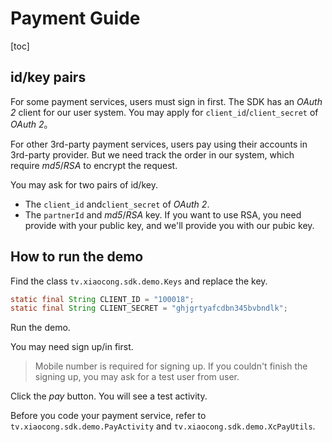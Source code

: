 # Payment Guide

[toc]

<a name="appply_for_account" ></a>
## id/key pairs

For some payment services, users must sign in first. The SDK has an *OAuth 2* client for our user system. You may apply for `client_id`/`client_secret` of *OAuth 2*。

For other 3rd-party payment services, users pay using their accounts in 3rd-party provider. But we need track the order in our system, which require *md5*/*RSA* to encrypt the request.

You may ask for two pairs of id/key.
- The `client_id` and`client_secret` of *OAuth 2*.
- The `partnerId` and *md5*/*RSA* key. If you want to use RSA, you need provide with your public key, and we'll provide you with our pubic key.

## How to run the demo

Find the class `tv.xiaocong.sdk.demo.Keys` and replace the key.

```java
static final String CLIENT_ID = "100018";
static final String CLIENT_SECRET = "ghjgrtyafcdbn345bvbndlk";
```

Run the demo.

You may need sign up/in first.

> Mobile number is required for signing up. If you couldn't finish the signing up, you may ask for a test user from user.

Click the *pay* button. You will see a test activity.

Before you code your payment service, refer to `tv.xiaocong.sdk.demo.PayActivity` and `tv.xiaocong.sdk.demo.XcPayUtils`.








